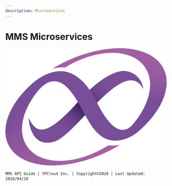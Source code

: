 ```yaml
---
description: Microservices
---
```


# MMS Microservices

![](../.gitbook/assets/mms_hi%20%281%29.png)

```text
MMS API Guide | YPCloud Inc. | Copyright©2018 | Last Updated: 2018/04/28
```

